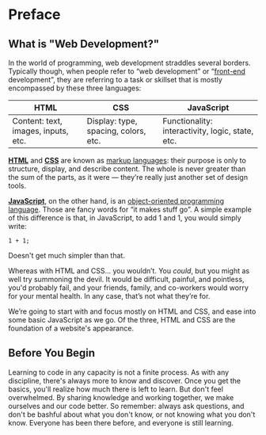 # Preface

## What is "Web Development?"

In the world of programming, web development straddles several borders. Typically though, when people refer to “web development” or “[front-end](/references/#front-end) development”, they are referring to a task or skillset that is mostly encompassed by these three languages:

| HTML                                | CSS                                  | JavaScript                                       |
| ----------------------------------- | ------------------------------------ | ------------------------------------------------ |
| Content: text, images, inputs, etc. | Display: type, spacing, colors, etc. | Functionality: interactivity, logic, state, etc. |

**[HTML](/references/#html)** and **[CSS](/references/#css)** are known as [markup languages](/references/#markup): their purpose is only to structure, display, and describe content. The whole is never greater than the sum of the parts, as it were — they’re really just another set of design tools.

**[JavaScript](/references/#javascript)**, on the other hand, is an [object-oriented programming language](/references/#object-oriented-programming). Those are fancy words for “it makes stuff go”. A simple example of this difference is that, in JavaScript, to add 1 and 1, you would simply write:

```JS
1 + 1;
```

Doesn't get much simpler than that.

Whereas with HTML and CSS… you wouldn’t. You _could_, but you might as well try summoning the devil. It would be difficult, painful, and pointless, you'd probably fail, and your friends, family, and co-workers would worry for your mental health. In any case, that’s not what they’re for.

We’re going to start with and focus mostly on HTML and CSS, and ease into some basic JavaScript as we go. Of the three, HTML and CSS are the foundation of a website's appearance.

## Before You Begin

Learning to code in any capacity is not a finite process. As with any discipline, there's always more to know and discover. Once you get the basics, you'll realize how much there is left to learn. But don't feel overwhelmed. By sharing knowledge and working together, we make ourselves and our code better. So remember: always ask questions, and don't be bashful about what you don't know, or not knowing what you don't know. Everyone has been there before, and everyone is still learning.
